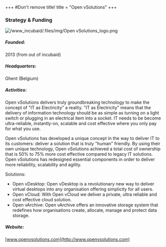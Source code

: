+++
#Don't remove title!
title = "Open vSolutions"
+++
### Strategy & Funding

![/www\_incubaid/.files/img/Open vSolutions\_logo.png](/www_incubaid/.files/img/Open%20vSolutions_logo.png)

##### Founded:

2013 (from out of incubaid)

##### Headquarters:

Ghent (Belgium)

##### Activities:

Open vSolutions delivers truly groundbreaking technology to make the concept of "IT as Electricity" a reality. "IT as Electricity" means that the delivery of information technology should be as simple as turning on a light switch or plugging in an electrical item into a socket. IT needs to be become ultra-reliable, instantly-on, scalable and cost effective where you only pay for what you use.

Open vSolutions has developed a unique concept in the way to deliver IT to its customers: deliver a solution that is truly "human" friendly. By using their own unique technology, Open vSolutions achieved a total cost of ownership that is 50% to 75% more cost effective compared to legacy IT solutions. Open vSolutions has redesigned essential components in order to deliver more reliability, scalability and agility.

Solutions:

-   Open vDesktop: Open vDesktop is a revolutionary new way to deliver virtual desktops into any organisation offering simplicity for all users.
-   Open vCloud: With Open vCloud we deliver a private, ultra reliable and cost effective cloud solution.
-   Open vArchive: Open vArchive offers an innovative storage system that redefines how organisations create, allocate, manage and protect data storage.

##### Website:

[www.openvsolutions.com](http://www.openvsolutions.com)
